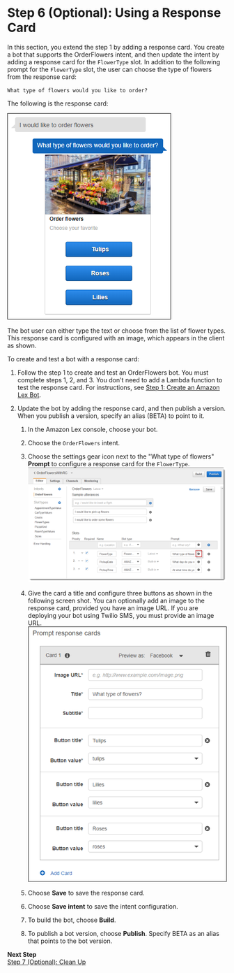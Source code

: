# Step 6 (Optional): Using a Response Card

In this section, you extend the step 1 by adding a response card. You create a bot that supports the OrderFlowers intent, and then update the intent by adding a response card for the `FlowerType` slot. In addition to the following prompt for the `FlowerType` slot, the user can choose the type of flowers from the response card:

```
What type of flowers would you like to order?
```

The following is the response card:

![](../images/resp-card-example-10a.png)

The bot user can either type the text or choose from the list of flower types. This response card is configured with an image, which appears in the client as shown.

To create and test a bot with a response card:

1. Follow the step 1 to create and test an OrderFlowers bot. You must complete steps 1, 2, and 3. You don't need to add a Lambda function to test the response card. For instructions, see [Step 1: Create an Amazon Lex Bot](ex1-step1.md).

1. Update the bot by adding the response card, and then publish a version. When you publish a version, specify an alias (BETA) to point to it. 

   1. In the Amazon Lex console, choose your bot.

   1. Choose the `OrderFlowers` intent. 

   1. Choose the settings gear icon next to the "What type of flowers" **Prompt** to configure a response card for the `FlowerType`.  
![](../images/resp-card-example-30.png)

   1. Give the card a title and configure three buttons as shown in the following screen shot. You can optionally add an image to the response card, provided you have an image URL. If you are deploying your bot using Twilio SMS, you must provide an image URL.  
![](../images/resp-card-example-20a.png)

   1. Choose **Save** to save the response card.

   1. Choose **Save intent** to save the intent configuration.

   1. To build the bot, choose **Build**.

   1. To publish a bot version, choose **Publish**. Specify BETA as an alias that points to the bot version.
   
**Next Step**  
[Step 7 (Optional): Clean Up](ex1-step7.md)
